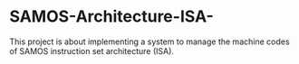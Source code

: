 # SAMOS-Architecture-ISA-
This project is about implementing a system to manage the machine codes of SAMOS instruction set architecture (ISA).
